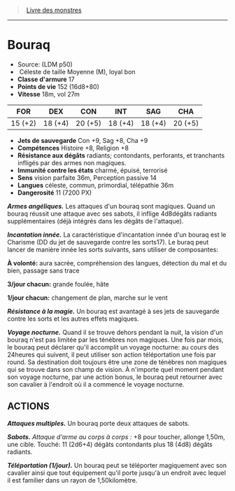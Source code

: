 ﻿> [Livre des monstres](tome_of_beasts.md)

---

# Bouraq

- Source: (LDM p50)
-  Céleste de taille Moyenne (M), loyal bon
- **Classe d'armure** 17
- **Points de vie** 152 (16d8+80)
- **Vitesse** 18m, vol 27m

|FOR|DEX|CON|INT|SAG|CHA|
|---|---|---|---|---|---|
|15 (+2)|18 (+4)|20 (+5)|18 (+4)|18 (+4)|20 (+5)|

- **Jets de sauvegarde** Con +9, Sag +8, Cha +9
- **Compétences** Histoire +8, Religion +8
- **Résistance aux dégâts** radiants; contondants, perforants, et tranchants infligés par des armes non magiques.
- **Immunité contre les états** charmé, épuisé, terrorisé
- **Sens** vision parfaite 36m, Perception passive 14
- **Langues** céleste, commun, primordial, télépathie 36m
- **Dangerosité** 11 (7200 PX)

**_Armes angéliques._** Les attaques d'un bouraq sont magiques. Quand un bouraq réussit une attaque avec ses sabots, il inflige 4d8dégâts radiants supplémentaires (déjà intégrés dans les dégâts de l'attaque).

**_Incantation innée._** La caractéristique d'incantation innée d'un bouraq est le Charisme (DD du jet de sauvegarde contre les sorts17). Le buraq peut lancer de manière innée les sorts suivants, sans utiliser de composantes:

**À volonté:** aura sacrée, compréhension des langues, détection du mal et du bien, passage sans trace

**3/jour chacun:** grande foulée, hâte

**1/jour chacun:** changement de plan, marche sur le vent

**_Résistance à la magie._** Un bouraq est avantagé à ses jets de sauvegarde contre les sorts et les autres effets magiques.

**_Voyage nocturne._** Quand il se trouve dehors pendant la nuit, la vision d'un bouraq n'est pas limitée par les ténèbres non magiques. Une fois par mois, le bouraq peut déclarer qu'il accomplit un voyage nocturne: au cours des 24heures qui suivent, il peut utiliser son action téléportation une fois par round. Sa destination doit toujours être une zone de ténèbres non magiques qui se trouve dans son champ de vision. À n'importe quel moment pendant son voyage nocturne, par une action bonus, le bouraq peut retourner avec son cavalier à l'endroit où il a commencé le voyage nocturne.

## ACTIONS

**_Attaques multiples._** Un bouraq porte deux attaques de sabots.

**_Sabots._** _Attaque d'arme au corps à corps :_ +8 pour toucher, allonge 1,50m, une cible. Touché: 11 (2d6+4) dégâts contondants plus 18 (4d8) dégâts radiants.

**_Téléportation (1/jour)._** Un bouraq peut se téléporter magiquement avec son cavalier ainsi que tout équipement qu'il porte jusqu'à un endroit avec lequel il est familier dans un rayon de 1,50kilomètre.


